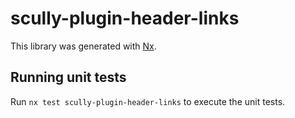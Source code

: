 # scully-plugin-header-links

This library was generated with [Nx](https://nx.dev).

## Running unit tests

Run `nx test scully-plugin-header-links` to execute the unit tests.
